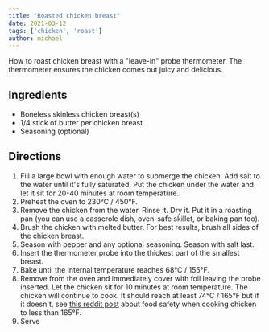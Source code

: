 ```yaml
---
title: "Roasted chicken breast"
date: 2021-03-12
tags: ['chicken', 'roast']
author: michael
---
```


How to roast chicken breast with a "leave-in" probe thermometer. The thermometer ensures the chicken comes out juicy and
delicious.

## Ingredients

- Boneless skinless chicken breast(s)
- 1/4 stick of butter per chicken breast
- Seasoning (optional)

## Directions

1. Fill a large bowl with enough water to submerge the chicken. Add salt to the water until it's fully saturated. Put
   the chicken under the water and let it sit for 20-40 minutes at room temperature.
2. Preheat the oven to 230°C / 450°F.
3. Remove the chicken from the water. Rinse it. Dry it. Put it in a roasting pan (you can use a casserole dish,
   oven-safe skillet, or baking pan too).
4. Brush the chicken with melted butter. For best results, brush all sides of the chicken breast.
5. Season with pepper and any optional seasoning. Season with salt last.
6. Insert the thermometer probe into the thickest part of the smallest breast.
7. Bake until the internal temperature reaches 68°C / 155°F.
8. Remove from the oven and immediately cover with foil leaving the probe inserted. Let the chicken sit for 10 minutes
   at room temperature. The chicken will continue to cook. It should reach at least 74°C / 165°F but if it doesn't,
   see [this reddit post](https://www.reddit.com/r/Cooking/comments/49opyx/cooking_chicken_to_temps_below_165_is_it_safe/)
   about food safety when cooking chicken to less than 165°F.
9. Serve

